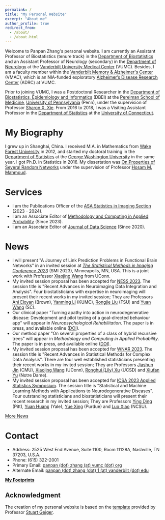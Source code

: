 ```yaml
---
permalink: /
title: "My Personal Website"
excerpt: "About me"
author_profile: true
redirect_from: 
  - /about/
  - /about.html
---
```


Welcome to Panpan Zhang's personal website. I am currently an Assistant Professor of Biostatistics (tenure track) in the [Department of Biostatistics](https://www.vumc.org/biostatistics/vanderbilt-department-biostatistics) and an Assistant Professor of Neurology (secondary) in the [Department of Neurology](https://www.vumc.org/neurology) at the [Vanderbilt University Medical Center](https://www.vumc.org/main/home) (VUMC). Besides, I am a faculty member within the [Vanderbilt Memory & Alzheimer's Center](https://www.vumc.org/vmac/home) (VMAC), which is an NIA-funded exploratory [Alzheimer’s Disease Research Center](https://www.nia.nih.gov/health/alzheimers-disease-research-centers) (ADRC) at VUMC.  

Prior to joining VUMC, I was a Postdoctoral Researcher in the [Department of Biostatistics, Epidemiology and Informatics](https://www.dbei.med.upenn.edu/) (DBEI) at the [Perelman School of Medicine](https://www.med.upenn.edu/), [University of Pennsylvania](https://www.upenn.edu/) (Penn), under the supervision of Professor [Sharon X. Xie](https://www.dbei.med.upenn.edu/bio/sharon-xiangwen-xie-phd). From 2016 to 2018, I was a Visiting Assistant Professor in the [Department of Statistics](https://stat.uconn.edu/) at the [University of Connecticut](https://uconn.edu/).

My Biography
============

I grew up in Shanghai, China. I received M.A. in Mathematics from [Wake Forest University](https://www.wfu.edu/) in 2012, and started my doctoral training in the [Department of Statistics](https://statistics.columbian.gwu.edu/) at the [George Washington University](https://www.gwu.edu/) in the same year. I got Ph.D. in Statistics in 2016. My dissertation was [On Properties of Several Random Networks](https://search-proquest-com.proxy.library.upenn.edu/docview/1778511395/fulltextPDF/85F5580422DB4BC5PQ/1?accountid=14707) under the supervision of Professor [Hosam M. Mahmoud](https://statistics.columbian.gwu.edu/hosam-m-mahmoud).

Services
============
* I am the Publications Officer of the [ASA Statistics in Imaging Section](https://statsinimaging.github.io/) (2023 - 2024).
* I am an Associate Editor of [Methodology and Computing in Applied Probability](https://www.springer.com/journal/11009) (Since 2023).
* I am an Associate Editor of [Journal of Data Science](https://jds-online.org/journal/JDS) (Since 2020).

News
============
* I will present "A Journey of Link Prediction Problems in Functional Brain Networks" in an invited session at [<i>The Statistical Methods in Imaging Conference 2023</i>](https://www.sph.umn.edu/events-calendar/statistical-methods-in-imaging-2023/) (SMI 2023), Minneapolis, MN, USA. This is a joint work with Professor [Xiaojing Wang](https://xiaojing-wang.uconn.edu/) from UConn.
* My invited session proposal has been accepted for [NESS 2023](https://symposium.nestat.org/). The session title is "Recent Advances in Neuroimaging Data Integration and Analysis". Four biostatisticians with expertise in neuroimaging will present their recent works in my invited session; They are Professors [Ani Eloyan](https://vivo.brown.edu/display/aeloyan) (Brown), [Yanming Li](https://www.kumc.edu/yli8.html) (KUMC), [Rongjie Liu](https://ani.stat.fsu.edu/~rjliu/) (FSU) and [Yuan Wang](https://sc.edu/study/colleges_schools/public_health/faculty-staff/wang_yuan.php) (SC).
* Our clinical paper "Turning apathy into action in neurodegenerative disease: Development and pilot testing of a goal-directed behaviour app" will appear in <i>Neuropsychological Rehabilitation</i>. The paper is in press, and available online ([DOI](https://doi.org/10.1080/09602011.2023.2203403)).
* Our method paper "On several properties of a class of hybrid recursive trees" will appear in <i>Methodology and Computing in Applied Probability</i>. The paper is in press, and available online ([DOI](https://doi.org/10.1007/s11009-023-09988-z)).
* My invited session proposal has been accepted for [WNAR 2023](https://www.wnar.org/wnar2023/). The session title is "Recent Advances in Statistical Methods for Complex Data Analysis". There are four well established statisticians presenting their recent works in my invited session; They are Professors [Jiashun Jin](https://www.cmu.edu/dietrich/statistics-datascience/people/faculty/jiashun-jin.html) (CMU), [Xiaojing Wang](https://statistics.uconn.edu/person/xiaojing-wang/) (UConn), [Ronghui (Lily) Xu](https://profiles.ucsd.edu/ronghui.xu) (UCSD) and [Xiufan Yu](https://acms.nd.edu/people/xiufan-yu/) (Notre Dame).
* My invited session proposal has been accepted for [ICSA 2023 Applied Statistics Symposium](https://symposium2023.icsa.org/). The session title is "Statistical and Machine Learning Methods with Applications to Neurodegenerative Diseases". Four outstanding statisticians and biostatisticians will present their recent research in my invited session; They are Professors [Ying Ding](https://www.sph.pitt.edu/directory/ying-ding/) (Pitt), [Yuan Huang](https://ysph.yale.edu/profile/yuan-huang/) (Yale), [Yue Xing](https://sites.google.com/site/xingyuecuhk/) (Purdue) and [Luo Xiao](https://statistics.sciences.ncsu.edu/people/lxiao5/) (NCSU).

[More News](https://panpan-zhang.com/year-archive/)

Contact
============
* Address: 2525 West End Avenue, Suite 1100, Room 11128A, Nashville, TN 37203, U.S.A.
* Phone: (615) 322-2001
* Primary Email: [panpan (dot) zhang (at) vumc (dot) org](mailto:panpan.zhang@vumc.org)
* Alternate Email: [panpan (dot) zhang (dot) 1 (at) vanderbilt (dot) edu](mailto:panpan.zhang.1@vanderbilt.edu)

**[My Footprints](https://panpan-zhang.com/talkmap/map.html)**

Acknowledgment
-------------
The creation of my personal website is based on the [template](https://github.com/academicpages) provided by Professor [Stuart Geiger](https://stuartgeiger.com/).
